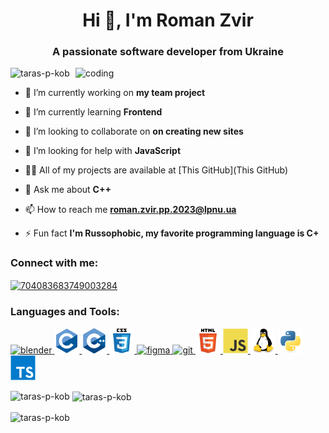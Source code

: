 <h1 align="center">Hi 👋, I'm Roman Zvir</h1>
<h3 align="center">A passionate software developer from Ukraine</h3>

<img align="right" alt="coding" width="400" src="https://www.startpage.com/av/proxy-image?piurl=https%3A%2F%2Fimages.squarespace-cdn.com%2Fcontent%2Fv1%2F5769fc401b631bab1addb2ab%2F1541580611624-TE64QGKRJG8SWAIUS7NS%2Fcoding-freak.gif&sp=1704315610Td0185a67e47fde2e4c6eed2b08c51a6dad117d3a60b92699545fd668be91abc7">

<p align="left"> <img src="https://komarev.com/ghpvc/?username=taras-p-kob&label=Profile%20views&color=0e75b6&style=flat" alt="taras-p-kob" /> </p>

- 🔭 I’m currently working on **my team project**

- 🌱 I’m currently learning **Frontend**

- 👯 I’m looking to collaborate on **on creating new sites**

- 🤝 I’m looking for help with **JavaScript**

- 👨‍💻 All of my projects are available at [This GitHub](This GitHub)

- 💬 Ask me about **C++**

- 📫 How to reach me **roman.zvir.pp.2023@lpnu.ua**

- ⚡ Fun fact **I'm Russophobic, my favorite programming language is C+**

<h3 align="left">Connect with me:</h3>
<p align="left">
<a href="https://discord.gg/704083683749003284" target="blank"><img align="center" src="https://raw.githubusercontent.com/rahuldkjain/github-profile-readme-generator/master/src/images/icons/Social/discord.svg" alt="704083683749003284" height="30" width="40" /></a>
</p>

<h3 align="left">Languages and Tools:</h3>
<p align="left"> <a href="https://www.blender.org/" target="_blank" rel="noreferrer"> <img src="https://download.blender.org/branding/community/blender_community_badge_white.svg" alt="blender" width="40" height="40"/> </a> <a href="https://www.cprogramming.com/" target="_blank" rel="noreferrer"> <img src="https://raw.githubusercontent.com/devicons/devicon/master/icons/c/c-original.svg" alt="c" width="40" height="40"/> </a> <a href="https://www.w3schools.com/cpp/" target="_blank" rel="noreferrer"> <img src="https://raw.githubusercontent.com/devicons/devicon/master/icons/cplusplus/cplusplus-original.svg" alt="cplusplus" width="40" height="40"/> </a> <a href="https://www.w3schools.com/css/" target="_blank" rel="noreferrer"> <img src="https://raw.githubusercontent.com/devicons/devicon/master/icons/css3/css3-original-wordmark.svg" alt="css3" width="40" height="40"/> </a> <a href="https://www.figma.com/" target="_blank" rel="noreferrer"> <img src="https://www.vectorlogo.zone/logos/figma/figma-icon.svg" alt="figma" width="40" height="40"/> </a> <a href="https://git-scm.com/" target="_blank" rel="noreferrer"> <img src="https://www.vectorlogo.zone/logos/git-scm/git-scm-icon.svg" alt="git" width="40" height="40"/> </a> <a href="https://www.w3.org/html/" target="_blank" rel="noreferrer"> <img src="https://raw.githubusercontent.com/devicons/devicon/master/icons/html5/html5-original-wordmark.svg" alt="html5" width="40" height="40"/> </a> <a href="https://developer.mozilla.org/en-US/docs/Web/JavaScript" target="_blank" rel="noreferrer"> <img src="https://raw.githubusercontent.com/devicons/devicon/master/icons/javascript/javascript-original.svg" alt="javascript" width="40" height="40"/> </a> <a href="https://www.linux.org/" target="_blank" rel="noreferrer"> <img src="https://raw.githubusercontent.com/devicons/devicon/master/icons/linux/linux-original.svg" alt="linux" width="40" height="40"/> </a> <a href="https://www.python.org" target="_blank" rel="noreferrer"> <img src="https://raw.githubusercontent.com/devicons/devicon/master/icons/python/python-original.svg" alt="python" width="40" height="40"/> </a> <a href="https://www.typescriptlang.org/" target="_blank" rel="noreferrer"> <img src="https://raw.githubusercontent.com/devicons/devicon/master/icons/typescript/typescript-original.svg" alt="typescript" width="40" height="40"/> </a> </p>

<p><img align="left" src="https://github-readme-stats.vercel.app/api/top-langs?username=taras-p-kob&show_icons=true&locale=en&layout=compact" alt="taras-p-kob" /></p>

<p>&nbsp;<img align="center" src="https://github-readme-stats.vercel.app/api?username=taras-p-kob&show_icons=true&locale=en" alt="taras-p-kob" /></p>

<p><img align="center" src="https://github-readme-streak-stats.herokuapp.com/?user=taras-p-kob&" alt="taras-p-kob" /></p>
